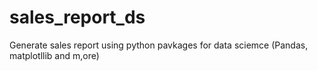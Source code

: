 # sales_report_ds
Generate sales report using python pavkages for data sciemce (Pandas, matplotllib and m,ore)
